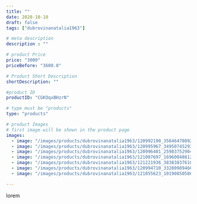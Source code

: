 ```yaml
---
title: ""
date: 2020-10-10
draft: false
tags: ["dubrovinanatalia1963"]

# meta description
description : ""

# product Price
price: "3000"
priceBefore: "3600.0"

# Product Short Description
shortDescription: ""

#product ID
productID: "CGKOqxBHzrN"

# type must be "products"
type: "products"

# product Images
# first image will be shown in the product page
images:
  - image: "/images/products/dubrovinanatalia1963/120992190_356464708922685_2212584984477735301_n.jpg"
  - image: "/images/products/dubrovinanatalia1963/120995967_349507452939686_198136362200724513_n.jpg"
  - image: "/images/products/dubrovinanatalia1963/120996401_2598375290476992_2622849608621937718_n.jpg"
  - image: "/images/products/dubrovinanatalia1963/121007697_169600488120327_1419591761821620711_n.jpg"
  - image: "/images/products/dubrovinanatalia1963/121221936_383838376107690_2525820373946564758_n.jpg"
  - image: "/images/products/dubrovinanatalia1963/120994710_332809894669031_6370400986780071741_n.jpg"
  - image: "/images/products/dubrovinanatalia1963/121055623_1019085058610329_8182189774944990915_n.jpg"

---
```

lorem
